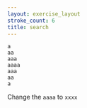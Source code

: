 ```yaml
---
layout: exercise_layout
stroke_count: 6
title: search
---
```


    a
    aa
    aaa
    aaaa
    aaa
    aa
    a

Change the `aaaa` to `xxxx`
